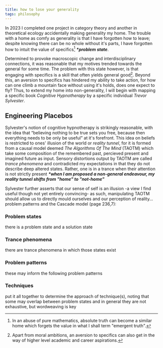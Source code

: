 ```yaml
---
title: how to lose your generality
tags: philosophy
---
```


In 2023 I completed one project in category theory and another in theoretical ecology accidentally making generality my home. The trouble with a home as comfy as generality is that I have forgotten how to leave;<!--more--> despite knowing there can be no whole without it's parts, I have forgotten how to intuit the value of specifics[^1] **_*problem state_**.

Determined to provoke macroscopic change and interdisciplinary connections, it was reasonable that my motives trended towards the general for some time. The problem with this state however, is that engaging with specifics is a skill that often yields general good[^2]. Beyond this, an aversion to specifics has hindered my ability to take action, for how can one climb a mountain face without using it's holds, does one expect to fly? Thus, to extend my home into non-generality, I will begin with mapping a specific book *Cognitive Hypnotherapy* by a specific individual *Trevor Sylvester*.

## Engineering Placebos 

Sylvester's notion of cognitive hypnotherapy is strikingly reasonable, with the idea that “believing nothing to be true sets you free, because then everything needs to be only be useful” at it's forefront. This idea on beliefs is restricted to ones' illusion of the world or _reality tunnel_, for it is formed from a causal model deemed _The Algorithms Of The Mind_ (TAOTM) which take some composition of the remembered past, percieved present and imagined future as input. Sensory distortions output by TAOTM are called _trance phenomena_ and contradicted my expectations in that they do not describe deep altered states. Rather, one is in a trance when their attention is not strictly present **_*when I am proposed a non-general endeavour, my reality tunnel shifts from "home" to "not-home"_**

Sylvester further asserts that our sense of self is an illusion -a view I find useful though not yet entirely convincing- as such, manipulating TAOTM should allow us to directly mould ourselves and our perception of reality... problem patterns and the Cascade model (page 236,7):

### Problem states
there is a problem state and a solution state

### Trance phenomena
there are trance phenomena in which those states exist

### Problem patterns
these may inform the following problem patterns

### Techniques
put it all together to determine the approach of technique(s), noting that some may overlap between problem states and in general they are not exhaustive, but wordweaving is key


[^1]: In an abuse of pure mathematics, absolute truth can become a similar home which forgets the value in what I shall term "emergent truth".
[^2]: Apart from moral ambitions, an aversion to specifics can also get in the way of higher level academic and career aspirations.

